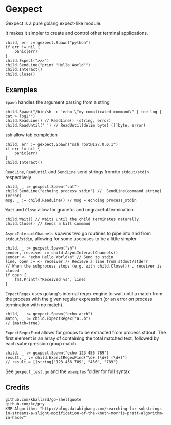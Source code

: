 # Gexpect

Gexpect is a pure golang expect-like module.

It makes it simpler to create and control other terminal applications.

	child, err := gexpect.Spawn("python")
	if err != nil {
		panic(err)
	}
	child.Expect(">>>")
	child.SendLine("print 'Hello World'")
	child.Interact()
	child.Close()

## Examples

`Spawn` handles the argument parsing from a string

	child.Spawn("/bin/sh -c 'echo \"my complicated command\" | tee log | cat > log2'")
	child.ReadLine() // ReadLine() (string, error)
	child.ReadUntil(' ') // ReadUntil(delim byte) ([]byte, error)


`ssh` allow tab completion

	child, err := gexpect.Spawn("ssh root@127.0.0.1")
	if err != nil {
		panic(err)
	}
	child.Interact()

`ReadLine`, `ReadUntil` and `SendLine` send strings from/to `stdout/stdin` respectively

	child, _ := gexpect.Spawn("cat")
	child.SendLine("echoing process_stdin") //  SendLine(command string) (error)
	msg, _ := child.ReadLine() // msg = echoing process_stdin

`Wait` and `Close` allow for graceful and ungraceful termination.

	child.Wait() // Waits until the child terminates naturally.
	child.Close() // Sends a kill command

`AsyncInteractChannels` spawns two go routines to pipe into and from `stdout`/`stdin`, allowing for some usecases to be a little simpler.

	child, _ := gexpect.Spawn("sh")
	sender, receiver := child.AsyncInteractChannels()
	sender <- "echo Hello World\n" // Send to stdin
	line, open := <- receiver // Recieve a line from stdout/stderr
	// When the subprocess stops (e.g. with child.Close()) , receiver is closed
	if open {
		fmt.Printf("Received %s", line)
	}

`ExpectRegex` uses golang's internal regex engine to wait until a match from the process with the given regular expression (or an error on process termination with no match).

	child, _ := gexpect.Spawn("echo accb")	
	match, _ := child.ExpectRegex("a..b")
	// (match=true)

`ExpectRegexFind` allows for groups to be extracted from process stdout. The first element is an array of containing the total matched text, followed by each subexpression group match.

	child, _ := gexpect.Spawn("echo 123 456 789")
	result, _ := child.ExpectRegexFind("\d+ (\d+) (\d+)")
	// result = []string{"123 456 789", "456", "789"}




See `gexpect_test.go` and the `examples` folder for full syntax

## Credits

	github.com/kballard/go-shellquote	
	github.com/kr/pty
	KMP Algorithm: "http://blog.databigbang.com/searching-for-substrings-in-streams-a-slight-modification-of-the-knuth-morris-pratt-algorithm-in-haxe/"
